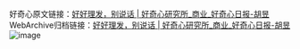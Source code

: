 好奇心原文链接：[好好理发，别说话 | 好奇心研究所_商业_好奇心日报-胡昱 ](https://www.qdaily.com/articles/11051.html)
WebArchive归档链接：[好好理发，别说话 | 好奇心研究所_商业_好奇心日报-胡昱 ](http://web.archive.org/web/20171206204700/http://www.qdaily.com:80/articles/11051.html)
![image](http://ww3.sinaimg.cn/large/007d5XDply1g3wcmlwagoj30u03hunlv)